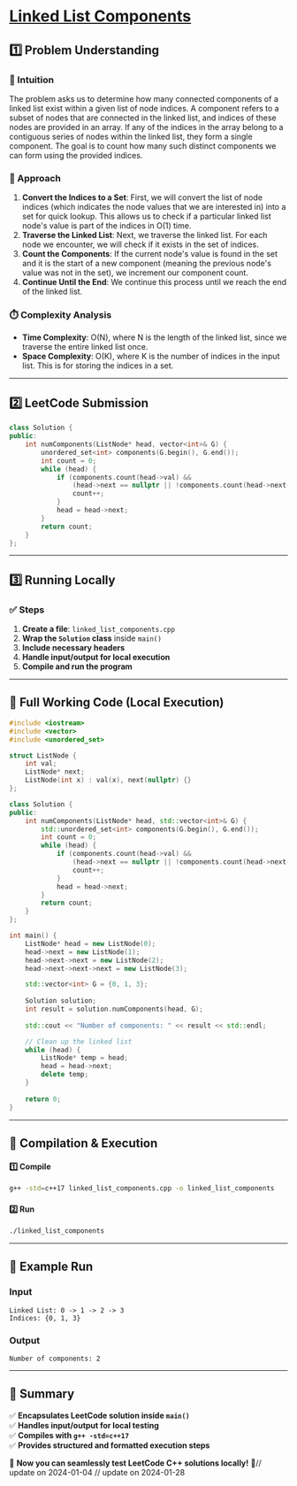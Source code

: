 # **[Linked List Components](https://leetcode.com/problems/linked-list-components/description/)**  

## **1️⃣ Problem Understanding**  
### **📌 Intuition**  
The problem asks us to determine how many connected components of a linked list exist within a given list of node indices. A component refers to a subset of nodes that are connected in the linked list, and indices of these nodes are provided in an array. If any of the indices in the array belong to a contiguous series of nodes within the linked list, they form a single component. The goal is to count how many such distinct components we can form using the provided indices.

### **🚀 Approach**  
1. **Convert the Indices to a Set**: First, we will convert the list of node indices (which indicates the node values that we are interested in) into a set for quick lookup. This allows us to check if a particular linked list node's value is part of the indices in O(1) time.
2. **Traverse the Linked List**: Next, we traverse the linked list. For each node we encounter, we will check if it exists in the set of indices. 
3. **Count the Components**: If the current node's value is found in the set and it is the start of a new component (meaning the previous node's value was not in the set), we increment our component count.
4. **Continue Until the End**: We continue this process until we reach the end of the linked list.

### **⏱️ Complexity Analysis**  
- **Time Complexity**: O(N), where N is the length of the linked list, since we traverse the entire linked list once.
- **Space Complexity**: O(K), where K is the number of indices in the input list. This is for storing the indices in a set.

---  

## **2️⃣ LeetCode Submission**  
```cpp
class Solution {
public:
    int numComponents(ListNode* head, vector<int>& G) {
        unordered_set<int> components(G.begin(), G.end());
        int count = 0;
        while (head) {
            if (components.count(head->val) && 
                (head->next == nullptr || !components.count(head->next->val))) {
                count++;
            }
            head = head->next;
        }
        return count;
    }
};
```  

---  

## **3️⃣ Running Locally**  
### **✅ Steps**  
1. **Create a file**: `linked_list_components.cpp`  
2. **Wrap the `Solution` class** inside `main()`  
3. **Include necessary headers**  
4. **Handle input/output for local execution**  
5. **Compile and run the program**  

---  

## **📝 Full Working Code (Local Execution)**  
```cpp
#include <iostream>
#include <vector>
#include <unordered_set>

struct ListNode {
    int val;
    ListNode* next;
    ListNode(int x) : val(x), next(nullptr) {}
};

class Solution {
public:
    int numComponents(ListNode* head, std::vector<int>& G) {
        std::unordered_set<int> components(G.begin(), G.end());
        int count = 0;
        while (head) {
            if (components.count(head->val) && 
                (head->next == nullptr || !components.count(head->next->val))) {
                count++;
            }
            head = head->next;
        }
        return count;
    }
};

int main() {
    ListNode* head = new ListNode(0);
    head->next = new ListNode(1);
    head->next->next = new ListNode(2);
    head->next->next->next = new ListNode(3);

    std::vector<int> G = {0, 1, 3};
    
    Solution solution;
    int result = solution.numComponents(head, G);
    
    std::cout << "Number of components: " << result << std::endl;

    // Clean up the linked list
    while (head) {
        ListNode* temp = head;
        head = head->next;
        delete temp;
    }
    
    return 0;
}
```  

---  

## **🔧 Compilation & Execution**  
#### **1️⃣ Compile**  
```bash
g++ -std=c++17 linked_list_components.cpp -o linked_list_components
```  

#### **2️⃣ Run**  
```bash
./linked_list_components
```  

---  

## **🎯 Example Run**  
### **Input**  
```
Linked List: 0 -> 1 -> 2 -> 3
Indices: {0, 1, 3}
```  
### **Output**  
```
Number of components: 2
```  

---  

## **📌 Summary**  
✅ **Encapsulates LeetCode solution inside `main()`**  
✅ **Handles input/output for local testing**  
✅ **Compiles with `g++ -std=c++17`**  
✅ **Provides structured and formatted execution steps**  

🚀 **Now you can seamlessly test LeetCode C++ solutions locally!** 🚀// update on 2024-01-04
// update on 2024-01-28
